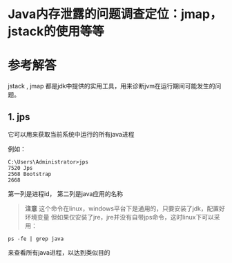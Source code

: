 # Java内存泄露的问题调查定位：jmap，jstack的使用等等

# 参考解答

jstack , jmap 都是jdk中提供的实用工具，用来诊断jvm在运行期间可能发生的问题。

## 1. jps
它可以用来获取当前系统中运行的所有java进程

例如：
```
C:\Users\Administrator>jps
7520 Jps
2568 Bootstrap
2668
```

第一列是进程id， 第二列是java应用的名称

> **注意**
这个命令在linux，windows平台下是通用的，只要安装了jdk，配置好环境变量
但如果仅安装了jre，jre并没有自带jps命令，这时linux下可以采用：
```
ps -fe | grep java
```
来查看所有java进程，以达到类似目的

##
